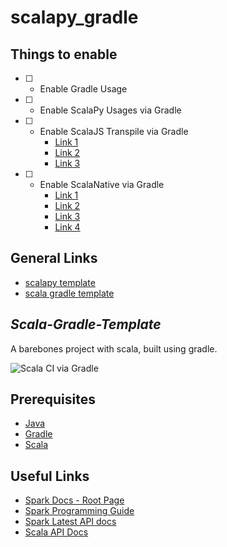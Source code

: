 # scalapy_gradle

## Things to enable
* [ ] - Enable Gradle Usage
* [ ] - Enable ScalaPy Usages via Gradle
* [ ] - Enable ScalaJS Transpile via Gradle
    * [Link 1](https://www.scala-js.org/)
    * [Link 2](https://www.scala-js.org/doc/tutorial/basic/index.html)
    * [Link 3](https://github.com/scala-js/scala-js)
* [ ] - Enable ScalaNative via Gradle
    * [Link 1](https://github.com/scala-native/scala-native)
    * [Link 2](https://scala-native.org/en/stable/)
    * [Link 3](https://news.ycombinator.com/item?id=16709406)
    * [Link 4](https://www.baeldung.com/scala/native-apps-scala-native)


## General Links

* [scalapy template](https://github.dev/franceme/scalapy)
* [scala gradle template](https://github.dev/franceme/scala-gradle-template)

## _Scala-Gradle-Template_
A barebones project with scala, built using gradle.

![Scala CI via Gradle](https://github.com/franceme/scala-gradle-template/workflows/Scala%20CI%20via%20Gradle/badge.svg)

## Prerequisites
- [Java](https://java.com/en/download/)
- [Gradle](https://gradle.org/)
- [Scala](https://www.scala-lang.org/)

## Useful Links
- [Spark Docs - Root Page](http://spark.apache.org/docs/latest/)
- [Spark Programming Guide](http://spark.apache.org/docs/latest/programming-guide.html)
- [Spark Latest API docs](http://spark.apache.org/docs/latest/api/)
- [Scala API Docs](http://www.scala-lang.org/api/2.12.1/scala/)
